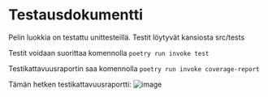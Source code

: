 # Testausdokumentti
Pelin luokkia on testattu unittesteillä. Testit löytyvät kansiosta src/tests

Testit voidaan suorittaa komennolla `poetry run invoke test`

Testikattavuusraportin saa komennolla `poetry run invoke coverage-report`


Tämän hetken testikattavuusraportti:
![image](https://github.com/alannesanni/tiralabra/assets/128046458/d962d8b6-4af5-440e-9d02-8fb0083ebef5)

